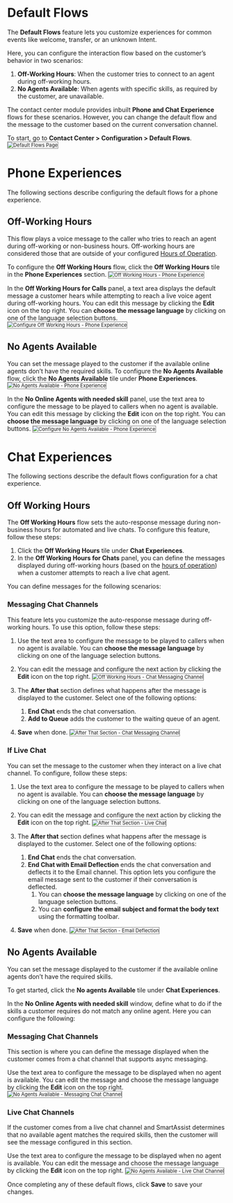 # Default Flows

The **Default Flows** feature lets you customize experiences for common events like welcome, transfer, or an unknown Intent.

Here, you can configure the interaction flow based on the customer’s behavior in two scenarios:

1. **Off-Working Hours**: When the customer tries to connect to an agent during off-working hours.
2. **No Agents Available**: When agents with specific skills, as required by the customer, are unavailable.

The contact center module provides inbuilt **Phone and Chat Experience** flows for these scenarios. However, you can change the default flow and the message to the customer based on the current conversation channel.

To start, go to **Contact Center > Configuration > Default Flows**.
<img src="../images/default-flows-page.png" alt="
Default Flows Page" title="Default Flows Page" style="border: 1px solid gray; zoom:80%;">

# Phone Experiences

The following sections describe configuring the default flows for a phone experience.

## Off-Working Hours

This flow plays a voice message to the caller who tries to reach an agent during off-working or non-business hours. Off-working hours are considered those that are outside of your configured [Hours of Operation](../hours-of-operation/manage-hours-of-operation.md).

To configure the **Off Working Hours** flow, click the **Off Working Hours** tile in the **Phone Experiences** section.
<img src="../images/off-working-hours-phone.png" alt="
Off Working Hours - Phone Experience" title="Off Working Hours - Phone Experience" style="border: 1px solid gray; zoom:80%;">

In the **Off Working Hours for Calls** panel, a text area displays the default message a customer hears while attempting to reach a live voice agent during off-working hours. You can edit this message by clicking the **Edit** icon on the top right. You can **choose the message language** by clicking on one of the language selection buttons.
<img src="../images/configure-off-working-hours-phone.png" alt="
Configure Off Working Hours - Phone Experience" title="Configure Off Working Hours - Phone Experience" style="border: 1px solid gray; zoom:80%;">

## No Agents Available

You can set the message played to the customer if the available online agents don’t have the required skills.
To configure the **No Agents Available** flow, click the **No Agents Available** tile under **Phone Experiences**.
<img src="../images/no-agents-avilable-phone.png" alt="
No Agents Available  - Phone Experience" title="No Agents Available - Phone Experience" style="border: 1px solid gray; zoom:80%;">

In the **No Online Agents with needed skill** panel, use the text area to configure the message to be played to callers when no agent is available. You can edit this message by clicking the **Edit** icon on the top right. You can **choose the message language** by clicking on one of the language selection buttons.
<img src="../images/configure-no-agents-avilable-phone.png" alt="
Configure No Agents Available  - Phone Experience" title="Configure No Agents Available - Phone Experience" style="border: 1px solid gray; zoom:80%;">

# Chat Experiences

The following sections describe the default flows configuration for a chat experience.

## Off Working Hours

The **Off Working Hours** flow sets the auto-response message during non-business hours for automated and live chats. To configure this feature, follow these steps:

1. Click the **Off Working Hours** tile under **Chat Experiences**.
2. In the **Off Working Hours for Chats** panel, you can define the messages displayed during off-working hours (based on the [hours of operation](../hours-of-operation/manage-hours-of-operation.md)) when a customer attempts to reach a live chat agent.

You can define messages for the following scenarios:

### Messaging Chat Channels

This feature lets you customize the auto-response message during off-working hours. To use this option, follow these steps:

1. Use the text area to configure the message to be played to callers when no agent is available. You can **choose the message language** by clicking on one of the language selection buttons. 
2. You can edit the message and configure the next action by clicking the **Edit** icon on the top right.
<img src="../images/off-working-hours-chats-msg.png" alt="
Off Working Hours - Chat Messaging Channel" title="Off Working Hours - Chat Messaging Channel" style="border: 1px solid gray; zoom:80%;">

3. The **After that** section defines what happens after the message is displayed to the customer. Select one of the following options:
    1. **End Chat** ends the chat conversation.
    2. **Add to Queue** adds the customer to the waiting queue of an agent.
4. **Save** when done.
<img src="../images/after-that-section-chat.png" alt="
After That Section - Chat Messaging Channel" title="After That Section - Chat Messaging Channel" style="border: 1px solid gray; zoom:80%;">

### If Live Chat

You can set the message to the customer when they interact on a live chat channel. To configure, follow these steps:

1. Use the text area to configure the message to be played to callers when no agent is available. You can **choose the message language** by clicking on one of the language selection buttons.
2. You can edit the message and configure the next action by clicking the **Edit** icon on the top right.
<img src="../images/after-that-section-live-chat.png" alt="
After That Section - Live Chat" title="After That Section - Live Chat" style="border: 1px solid gray; zoom:80%;">

3. The **After that** section defines what happens after the message is displayed to the customer. Select one of the following options:
    1. **End Chat** ends the chat conversation.
    2. **End Chat with Email Deflection** ends the chat conversation and deflects it to the Email channel. This option lets you configure the email message sent to the customer if their conversation is deflected.
        1. You can **choose the message language** by clicking on one of the language selection buttons.
        2. You can **configure the email subject and format the body text** using the formatting toolbar.
4. **Save** when done.
<img src="../images/after-that-section-email-deflection.png" alt="
After That Section - Email Deflection" title="After That Section - Email Deflection" style="border: 1px solid gray; zoom:80%;">

## No Agents Available

You can set the message displayed to the customer if the available online agents don’t have the required skills.

To get started, click the **No agents Available** tile under **Chat Experiences**.

In the **No Online Agents with needed skill** window, define what to do if the skills a customer requires do not match any online agent. Here you can configure the following:

### Messaging Chat Channels

This section is where you can define the message displayed when the customer comes from a chat channel that supports async messaging.

Use the text area to configure the message to be displayed when no agent is available. You can edit the message and choose the message language by clicking the **Edit** icon on the top right.
<img src="../images/no-online-agents-msg-chat-channel.png" alt="
No Agents Available - Messaging Chat Channel" title="No Agents Available - Messaging Chat Channel" style="border: 1px solid gray; zoom:80%;">

### Live Chat Channels

If the customer comes from a live chat channel and SmartAssist determines that no available agent matches the required skills, then the customer will see the message configured in this section.

Use the text area to configure the message to be displayed when no agent is available. You can edit the message and choose the message language by clicking the **Edit** icon on the top right.
<img src="../images/no-online-agents-live-chat-channel.png" alt="
No Agents Available - Live Chat Channel" title="No Agents Available - Live Chat Channel" style="border: 1px solid gray; zoom:80%;">

Once completing any of these default flows, click **Save** to save your changes.